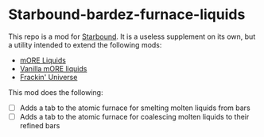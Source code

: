 # Starbound-bardez-furnace-liquids

This repo is a mod for [Starbound](https://playstarbound.com/). It is a useless supplement on its own, but a utility intended to extend the following mods:
- [mORE Liquids](https://steamcommunity.com/sharedfiles/filedetails/?id=1318339314)
- [Vanilla mORE liquids](https://steamcommunity.com/sharedfiles/filedetails/?id=2892477151)
- [Frackin' Universe](https://steamcommunity.com/sharedfiles/filedetails/?id=729480149)

This mod does the following:
- [ ] Adds a tab to the atomic furnace for smelting molten liquids from bars
- [ ] Adds a tab to the atomic furnace for coalescing molten liquids to their refined bars